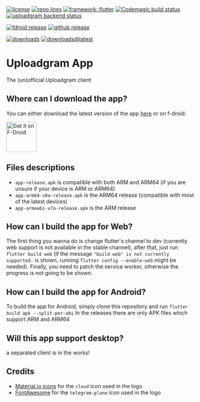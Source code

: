 [![license](https://img.shields.io/github/license/pato05/uploadgram-app)](https://github.com/Pato05/uploadgram-app/blob/master/LICENSE)
[![repo lines](https://img.shields.io/tokei/lines/github/pato05/uploadgram-app)](https://github.com/Pato05/uploadgram-app)
[![framework: flutter](https://img.shields.io/badge/framework-flutter-blue)](https://flutter.io)
[![Codemagic build status](https://api.codemagic.io/apps/604564acbe2f9fb72766d730/604564acbe2f9fb72766d72f/status_badge.svg)](https://codemagic.io/apps/604564acbe2f9fb72766d730/604564acbe2f9fb72766d72f/latest_build)
[![uploadgram backend status](https://img.shields.io/website?down_color=red&down_message=down&label=backend&up_color=green&up_message=up&url=https%3A%2F%2Fapi.uploadgram.me%2F)](https://uploadgram.me)


[![fdroid release](https://img.shields.io/f-droid/v/com.pato05.uploadgram)](https://f-droid.org/packages/com.pato05.uploadgram)
[![github release](https://img.shields.io/github/v/release/pato05/uploadgram-app)](https://github.com/pato05/uploadgram-app/releases/latest)

[![downloads](https://img.shields.io/github/downloads/pato05/uploadgram-app/total)](https://github.com/pato05/uploadgram-app/releases)
[![downloads@latest](https://img.shields.io/github/downloads/pato05/uploadgram-app/latest/total)](https://github.com/pato05/uploadgram-app/releases/latest)
# Uploadgram App
The (un)official Uploadgram client

## Where can I download the app?
You can either download the latest version of the app [here](https://github.com/Pato05/uploadgram-app/releases/latest)
or on f-droid:

[<img src="https://fdroid.gitlab.io/artwork/badge/get-it-on.png" alt="Get it on F-Droid" height="80">](https://f-droid.org/packages/com.pato05.uploadgram)

## Files descriptions
- `app-release.apk` is compatible with both ARM and ARM64 (if you are unsure if your device is ARM or ARM64)
- `app-arm64-v8a-release.apk` is the ARM64 release (compatible with most of the latest devices)
- `app-armeabi-v7a-release.apk` is the ARM release

## How can I build the app for Web?
The first thing you wanna do is change flutter's channel to dev (currently web support is not available in the stable channel), after that, just run `flutter build web` (if the message `"build web" is not currently supported.` is shown, running `flutter config --enable-web` might be needed).
Finally, you need to patch the service worker, otherwise the progress is not going to be shown.

## How can I build the app for Android?
To build the app for Android, simply clone this repository and run `flutter build apk --split-per-abi`
In the releases there are only APK files which support ARM and ARM64

## Will this app support desktop?
a separated client is in the works!

## Credits
- [Material.io icons](https://material.io/resources/icons) for the `cloud` icon used in the logo
- [FontAwesome](https://fontawesome.com/) for the `telegram-plane` icon used in the logo
